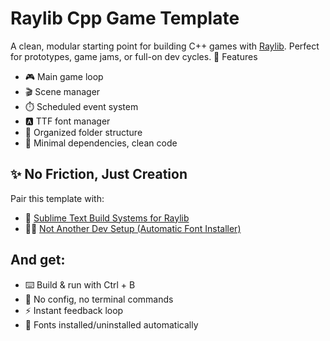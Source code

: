 # Raylib Cpp Game Template

A clean, modular starting point for building C++ games with [Raylib](https://raylib.com).
Perfect for prototypes, game jams, or full-on dev cycles.
🔧 Features

- 🎮 Main game loop
- 🎬 Scene manager
- ⏱️ Scheduled event system
- 🅰️ TTF font manager
- 📁 Organized folder structure
- 🧼 Minimal dependencies, clean code

## ✨ No Friction, Just Creation

Pair this template with:

- 📝 [Sublime Text Build Systems for Raylib](https://github.com/viniputtim/sublime_text_user_packages)
- 🧑‍💻 [Not Another Dev Setup (Automatic Font Installer)](https://github.com/viniputtim/not_another_dev_setup)

## And get:

- ⌨️ Build & run with Ctrl + B
- 🚫 No config, no terminal commands
- ⚡️ Instant feedback loop
- 🤖 Fonts installed/uninstalled automatically
